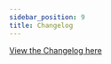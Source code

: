 ```yaml
---
sidebar_position: 9
title: Changelog
---
```


[View the Changelog here](https://beta.deepchannel.com/changelog)